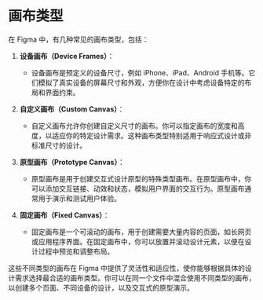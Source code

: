 # 画布类型

在 Figma 中，有几种常见的画布类型，包括：

1. **设备画布（Device Frames）**：
   - 设备画布是预定义的设备尺寸，例如 iPhone、iPad、Android 手机等。它们模拟了真实设备的屏幕尺寸和外观，方便你在设计中考虑设备特定的布局和界面约束。

2. **自定义画布（Custom Canvas）**：
   - 自定义画布允许你创建自定义尺寸的画布。你可以指定画布的宽度和高度，以适应你的特定设计需求。这种画布类型特别适用于响应式设计或非标准尺寸的设计。

3. **原型画布（Prototype Canvas）**：
   - 原型画布是用于创建交互式设计原型的特殊类型画布。在原型画布中，你可以添加交互链接、动效和状态，模拟用户界面的交互行为。原型画布通常用于演示和测试用户体验。

4. **固定画布（Fixed Canvas）**：
   - 固定画布是一个可滚动的画布，用于创建需要大量内容的页面，如长网页或应用程序界面。在固定画布中，你可以放置并滚动设计元素，以便在设计过程中预览和调整布局。

这些不同类型的画布在 Figma 中提供了灵活性和适应性，使你能够根据具体的设计需求选择最合适的画布类型。你可以在同一个文件中混合使用不同类型的画布，以创建多个页面、不同设备的设计，以及交互式的原型演示。
